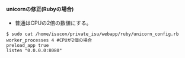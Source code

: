 #### unicornの修正(Rubyの場合)
- 普通はCPUの2倍の数値にする。
```
$ sudo cat /home/isucon/private_isu/webapp/ruby/unicorn_config.rb
worker_processes 4 #CPUが2個の場合
preload_app true
listen "0.0.0.0:8080"
```

